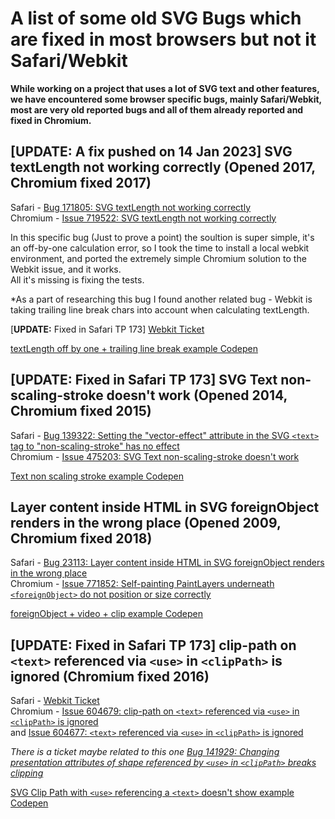 # A list of some old SVG Bugs which are fixed in most browsers but not it Safari/Webkit
**While working on a project that uses a lot of SVG text and other features, we have encountered some browser specific bugs, mainly Safari/Webkit,
most are very old reported bugs and all of them already reported and fixed in Chromium.**



##  [UPDATE: A fix pushed on 14 Jan 2023] SVG textLength not working correctly (Opened 2017, Chromium fixed 2017) 

Safari - [Bug 171805: SVG textLength not working correctly](https://bugs.webkit.org/show_bug.cgi?id=171805)  
Chromium - [Issue 719522: SVG textLength not working correctly](https://bugs.chromium.org/p/chromium/issues/detail?id=719522)

In this specific bug (Just to prove a point) the soultion is super simple, it's an off-by-one calculation error, so I took the time to install a local webkit environment, and ported the extremely simple Chromium solution to the Webkit issue, and it works.  
All it's missing is fixing the tests.

*As a part of researching this bug I found another related bug - Webkit is taking trailing line break chars into account when calculating textLength.  

[**UPDATE:** Fixed in Safari TP 173] [Webkit Ticket](https://bugs.webkit.org/show_bug.cgi?id=257160) 

[textLength off by one + trailing line break example Codepen](https://codepen.io/tombigel/pen/QWQQaGM)



##  [**UPDATE:** Fixed in Safari TP 173] SVG Text non-scaling-stroke doesn't work (Opened 2014, Chromium fixed 2015)

Safari - [Bug 139322: Setting the "vector-effect" attribute in the SVG `<text>` tag to "non-scaling-stroke" has no effect](https://bugs.webkit.org/show_bug.cgi?id=139322)  
Chromium - [Issue 475203: SVG Text non-scaling-stroke doesn't work](https://bugs.chromium.org/p/chromium/issues/detail?id=475203)

[Text non scaling stroke example Codepen](https://codepen.io/tombigel/pen/wvjwWYZ)


## Layer content inside HTML in SVG foreignObject renders in the wrong place (Opened 2009, Chromium fixed 2018)

Safari - [Bug 23113: Layer content inside HTML in SVG foreignObject renders in the wrong place](https://bugs.webkit.org/show_bug.cgi?id=23113)  
Chromium - [Issue 771852: Self-painting PaintLayers underneath `<foreignObject>` do not position or size correctly](https://bugs.chromium.org/p/chromium/issues/detail?id=771852)

[foreignObject + video + clip example Codepen](https://codepen.io/tombigel/pen/qBodyPY)


## [**UPDATE:** Fixed in Safari TP 173] clip-path on `<text>` referenced via `<use>` in `<clipPath>` is ignored (Chromium fixed 2016) 

Safari - [Webkit Ticket](https://bugs.webkit.org/show_bug.cgi?id=258168)  
Chromium - [Issue 604679: clip-path on `<text>` referenced via `<use>` in `<clipPath>` is ignored](https://bugs.chromium.org/p/chromium/issues/detail?id=604679)  
and [Issue 604677: `<text>` referenced via `<use>` in `<clipPath>` is ignored](https://bugs.chromium.org/p/chromium/issues/detail?id=604677)  

 *There is a ticket maybe related to this one [Bug 141929: Changing presentation attributes of shape referenced by `<use>` in `<clipPath>` breaks clipping](https://bugs.webkit.org/show_bug.cgi?id=141929)*
 
  
 
 [SVG Clip Path with `<use>` referencing a `<text>` doesn't show example Codepen](https://codepen.io/tombigel/pen/WNJbrLv)
  
 
